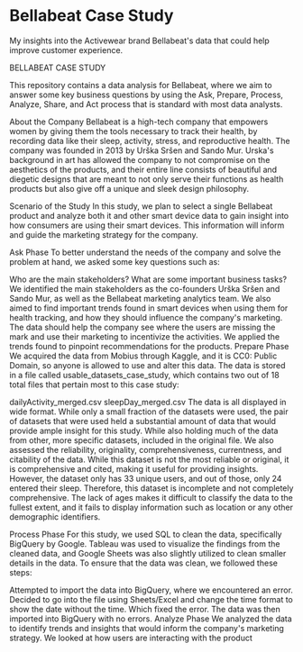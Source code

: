 # Bellabeat Case Study
My insights into the Activewear brand Bellabeat's data that could help improve customer experience.

 BELLABEAT CASE STUDY

This repository contains a data analysis for Bellabeat, where we aim to answer some key business questions by using the Ask, Prepare, Process, Analyze, Share, and Act process that is standard with most data analysts.

About the Company
Bellabeat is a high-tech company that empowers women by giving them the tools necessary to track their health, by recording data like their sleep, activity, stress, and reproductive health. The company was founded in 2013 by Urška Sršen and Sando Mur. Urska's background in art has allowed the company to not compromise on the aesthetics of the products, and their entire line consists of beautiful and diegetic designs that are meant to not only serve their functions as health products but also give off a unique and sleek design philosophy.

Scenario of the Study
In this study, we plan to select a single Bellabeat product and analyze both it and other smart device data to gain insight into how consumers are using their smart devices. This information will inform and guide the marketing strategy for the company.

Ask Phase
To better understand the needs of the company and solve the problem at hand, we asked some key questions such as:

Who are the main stakeholders?
What are some important business tasks?
We identified the main stakeholders as the co-founders Urška Sršen and Sando Mur, as well as the Bellabeat marketing analytics team. We also aimed to find important trends found in smart devices when using them for health tracking, and how they should influence the company's marketing. The data should help the company see where the users are missing the mark and use their marketing to incentivize the activities. We applied the trends found to pinpoint recommendations for the products.
Prepare Phase
We acquired the data from Mobius through Kaggle, and it is CC0: Public Domain, so anyone is allowed to use and alter this data. The data is stored in a file called usable_datasets_case_study, which contains two out of 18 total files that pertain most to this case study:

dailyActivity_merged.csv
sleepDay_merged.csv
The data is all displayed in wide format. While only a small fraction of the datasets were used, the pair of datasets that were used held a substantial amount of data that would provide ample insight for this study. While also holding much of the data from other, more specific datasets, included in the original file.
We also assessed the reliability, originality, comprehensiveness, currentness, and citability of the data. While this dataset is not the most reliable or original, it is comprehensive and cited, making it useful for providing insights. However, the dataset only has 33 unique users, and out of those, only 24 entered their sleep. Therefore, this dataset is incomplete and not completely comprehensive. The lack of ages makes it difficult to classify the data to the fullest extent, and it fails to display information such as location or any other demographic identifiers.

Process Phase
For this study, we used SQL to clean the data, specifically BigQuery by Google. Tableau was used to visualize the findings from the cleaned data, and Google Sheets was also slightly utilized to clean smaller details in the data. To ensure that the data was clean, we followed these steps:

Attempted to import the data into BigQuery, where we encountered an error.
Decided to go into the file using Sheets/Excel and change the time format to show the date without the time. Which fixed the error.
The data was then imported into BigQuery with no errors.
Analyze Phase
We analyzed the data to identify trends and insights that would inform the company's marketing strategy. We looked at how users are interacting with the product

